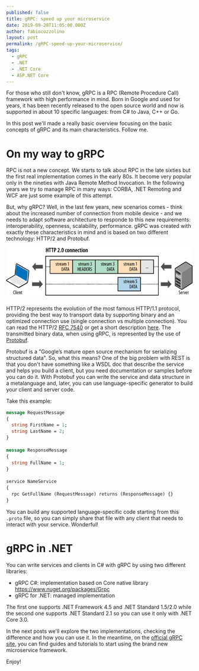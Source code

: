 ```yaml
---
published: false
title: gRPC: speed up your microservice
date: 2019-09-28T11:05:00.000Z
author: fabiocozzolino
layout: post
permalink: /gRPC-speed-up-your-microservice/
tags:
  - gRPC
  - .NET
  - .NET Core
  - ASP.NET Core
---
```

For those who still don't know, gRPC is a RPC (Remote Procedure Call) framework with high performance in mind. Born in Google and used for years, it has been recently released to the open source world and now is supported in about 10 specific languages: from C# to Java, C++ or Go.

In this post we'll made a really basic overview focusing on the basic concepts of gRPC and its main characteristics. Follow me.

# On my way to gRPC
RPC is not a new concept. We starts to talk about RPC in the late sixties but the first real implementation comes in the early 80s. It become very popular only in the nineties with Java Remote Method Invocation. In the following years we try to manage RPC in many ways: CORBA, .NET Remoting and WCF are just some example of this attempt. 

But, why gRPC? Well, in the last few years, new scenarios comes - think about the increased number of connection from mobile device - and we needs to adapt software architecture to responde to this new requirements: interoperability, openness, scalability, performance. gRPC was created with exactly these characteristics in mind and is based on two different technology: HTTP/2 and Protobuf.

<p align="center">
  <img src="/assets/img/multiplexing01.svg" alt="HTTP/2 stream">
</p>

HTTP/2 represents the evolution of the most famous HTTP/1.1 protocol, providing the best way to transport data by supporting binary and an optimized connection use (single connection vs multiple connection). You can read the HTTP/2 [RFC 7540](https://tools.ietf.org/html/rfc7540) or get a short description [here](https://developers.google.com/web/fundamentals/performance/http2). The transmitted binary data, when using gRPC, is represented by the use of [Protobuf](https://developers.google.com/protocol-buffers). 

Protobuf is a "Google’s mature open source mechanism for serializing structured data". So, what this means? One of the big problem with REST is that you don't have something like a WSDL doc that describe the service and helps you build a client, but you need documentation or samples before you can do it. With Protobuf you can write the service and data structure in a metalanguage and, later, you can use language-specific generator to build your client and server code.

Take this example:

```protobuf
message RequestMessage
{
  string FirstName = 1;
  string LastName = 2;
}

message ResponseMessage
{
  string FullName = 1;
}

service NameService
{
  rpc GetFullName (RequestMessage) returns (ResponseMessage) {}
}
```

You can build any supported language-specific code starting from this `.proto` file, so you can simply share that file with any client that needs to interact with your service. Wonderful! 

# gRPC in .NET
You can write services and clients in C# with gRPC by using two different libraries: 
* gRPC C#: implementation based on Core native library https://www.nuget.org/packages/Grpc
* gRPC for .NET: managed implementation

The first one supports .NET Framework 4.5 and .NET Standard 1.5/2.0 while the second one supports .NET Standard 2.1 so you can use it only with .NET Core 3.0.

In the next posts we'll explore the two implementations, checking the difference and how you can use it. In the meantime, on the [official gRPC site](https://grpc.io), you can find guides and tutorials to start using the brand new microservice framework.

Enjoy!
